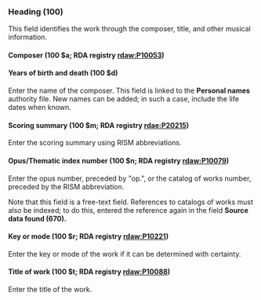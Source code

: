 ### Heading (100)

This field identifies the work through the composer, title, and other musical information.

#### Composer (100 $a; RDA registry [rdaw:P10053](http://www.rdaregistry.info/Elements/w/datatype/#P10053))

#### Years of birth and death (100 $d)

Enter the name of the composer. This field is linked to the **Personal names** authority file. New names can be added; in such a case, include the life dates when known.

#### Scoring summary (100 $m; RDA registry [rdae:P20215](http://www.rdaregistry.info/Elements/e/#P20215))

Enter the scoring summary using RISM abbreviations.

#### Opus/Thematic index number (100 $n; RDA registry [rdaw:P10079](http://www.rdaregistry.info/Elements/w/#P10079))

Enter the opus number, preceded by "op.", or the catalog of works number, preceded by the RISM abbreviation.

Note that this field is a free-text field. References to catalogs of works must also be indexed; to do this, entered the reference again in the field **Source data found (670).**

#### Key or mode (100 $r; RDA registry [rdaw:P10221](http://www.rdaregistry.info/Elements/w/#P10221))

Enter the key or mode of the work if it can be determined with certainty.

#### Title of work (100 $t; RDA registry [rdaw:P10088](http://www.rdaregistry.info/Elements/w/datatype/#P10088))

Enter the title of the work.

